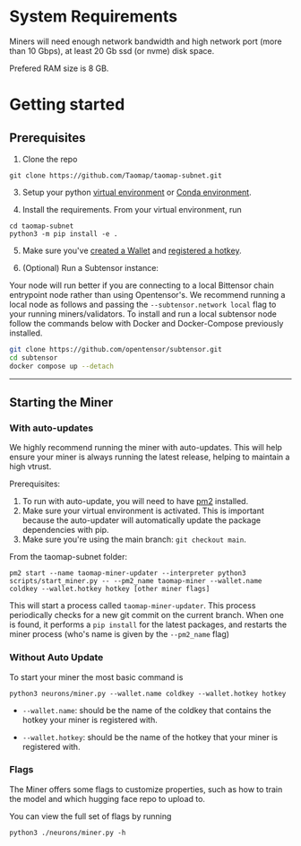 # System Requirements

Miners will need enough network bandwidth and high network port (more than 10 Gbps), at least 20 Gb ssd (or nvme) disk space.

Prefered RAM size is 8 GB.

# Getting started

## Prerequisites

1. Clone the repo

```shell
git clone https://github.com/Taomap/taomap-subnet.git
```

3. Setup your python [virtual environment](https://docs.python.org/3/library/venv.html) or [Conda environment](https://conda.io/projects/conda/en/latest/user-guide/tasks/manage-environments.html#creating-an-environment-with-commands).

4. Install the requirements. From your virtual environment, run
```shell
cd taomap-subnet
python3 -m pip install -e .
```

5. Make sure you've [created a Wallet](https://docs.bittensor.com/getting-started/wallets) and [registered a hotkey](https://docs.bittensor.com/subnets/register-and-participate).

6. (Optional) Run a Subtensor instance:

Your node will run better if you are connecting to a local Bittensor chain entrypoint node rather than using Opentensor's. 
We recommend running a local node as follows and passing the ```--subtensor.network local``` flag to your running miners/validators. 
To install and run a local subtensor node follow the commands below with Docker and Docker-Compose previously installed.
```bash
git clone https://github.com/opentensor/subtensor.git
cd subtensor
docker compose up --detach
```
---

## Starting the Miner


### With auto-updates

We highly recommend running the miner with auto-updates. This will help ensure your miner is always running the latest release, helping to maintain a high vtrust.

Prerequisites:
1. To run with auto-update, you will need to have [pm2](https://pm2.keymetrics.io/) installed.
2. Make sure your virtual environment is activated. This is important because the auto-updater will automatically update the package dependencies with pip.
3. Make sure you're using the main branch: `git checkout main`.

From the taomap-subnet folder:
```shell
pm2 start --name taomap-miner-updater --interpreter python3 scripts/start_miner.py -- --pm2_name taomap-miner --wallet.name coldkey --wallet.hotkey hotkey [other miner flags]
```

This will start a process called `taomap-miner-updater`. This process periodically checks for a new git commit on the current branch. When one is found, it performs a `pip install` for the latest packages, and restarts the miner process (who's name is given by the `--pm2_name` flag)


### Without Auto Update
To start your miner the most basic command is

```shell
python3 neurons/miner.py --wallet.name coldkey --wallet.hotkey hotkey
```

- `--wallet.name`: should be the name of the coldkey that contains the hotkey your miner is registered with.

- `--wallet.hotkey`: should be the name of the hotkey that your miner is registered with.

### Flags

The Miner offers some flags to customize properties, such as how to train the model and which hugging face repo to upload to.

You can view the full set of flags by running
```shell
python3 ./neurons/miner.py -h
```

